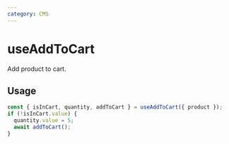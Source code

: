 ```yaml
---
category: CMS
---
```


# useAddToCart

Add product to cart.

## Usage

```ts
const { isInCart, quantity, addToCart } = useAddToCart({ product });
if (!isInCart.value) {
  quantity.value = 5;
  await addToCart();
}
```
